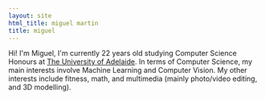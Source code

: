 ```yaml
---
layout: site
html_title: miguel martin
title: miguel
---
```


Hi! I'm Miguel, I'm currently 22 years old studying Computer Science Honours at [The University of Adelaide](http://www.adelaide.edu.au/). In terms of 
Computer Science, my main interests involve Machine Learning and Computer Vision. My other interests include fitness, math, and multimedia (mainly photo/video editing, and 3D modelling).
